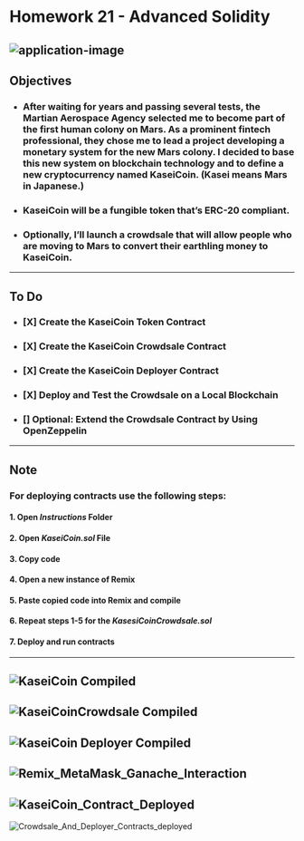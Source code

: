 # Homework 21 - Advanced Solidity
![application-image](https://user-images.githubusercontent.com/95944553/167314558-cd77f3de-3c61-4b9c-b3c1-6a9b8866036e.png)
---
## Objectives
- ### After waiting for years and passing several tests, the Martian Aerospace Agency selected me to become part of the first human colony on Mars. As a prominent fintech professional, they chose me to lead a project developing a monetary system for the new Mars colony. I decided to base this new system on blockchain technology and to define a new cryptocurrency named **KaseiCoin**. (Kasei means Mars in Japanese.)

- ### **KaseiCoin** will be a fungible token that’s ERC-20 compliant.

- ### Optionally, I’ll launch a crowdsale that will allow people who are moving to Mars to convert their earthling money to KaseiCoin.

---

## To Do
- ### [X] Create the KaseiCoin Token Contract

- ### [X] Create the KaseiCoin Crowdsale Contract

- ### [X] Create the KaseiCoin Deployer Contract

- ### [X] Deploy and Test the Crowdsale on a Local Blockchain

- ### [] Optional: Extend the Crowdsale Contract by Using OpenZeppelin

---

## Note
### **For deploying contracts use the following steps:**
#### 1. Open *Instructions* Folder
#### 2. Open *KaseiCoin.sol* File
#### 3. Copy code
#### 4. Open a new instance of Remix
#### 5. Paste copied code into Remix and compile
#### 6. Repeat steps 1-5 for the *KasesiCoinCrowdsale.sol*
#### 7. Deploy and run contracts

---
![KaseiCoin Compiled](https://user-images.githubusercontent.com/95944553/169193388-16347a6d-7a9d-45ff-9254-e3c0527fa6e1.png)
---
![KaseiCoinCrowdsale Compiled](https://user-images.githubusercontent.com/95944553/169193459-86f2cea7-9d40-4c56-876a-b36c284b21a8.png)
---
![KaseiCoin Deployer Compiled](https://user-images.githubusercontent.com/95944553/169193478-25ade10d-9342-4fc7-88b0-b4336c771b3f.png)
---
![Remix_MetaMask_Ganache_Interaction](https://user-images.githubusercontent.com/95944553/169193557-f0e1f29a-406f-4dd3-a606-d112671fa12b.png)
---
![KaseiCoin_Contract_Deployed](https://user-images.githubusercontent.com/95944553/169193494-69670e9f-7660-43f8-8e22-42ecc6e9a556.png)
---
![Crowdsale_And_Deployer_Contracts_deployed](https://user-images.githubusercontent.com/95944553/169193623-05050fc7-7404-42e7-a78a-4509ef4d0ccd.png)
